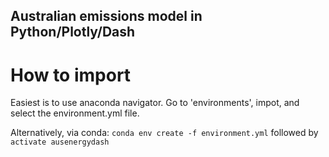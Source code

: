 ## Australian emissions model in Python/Plotly/Dash


# How to import
Easiest is to use anaconda navigator. 
Go to 'environments', impot, and select the environment.yml file. 

Alternatively, via conda:
`conda env create -f environment.yml`
followed by 
`activate ausenergydash`

